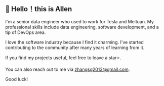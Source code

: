 <!---
- 👋 Hi, I’m @allenzhangsg
- 👀 I’m interested in ...
- 🌱 I’m currently learning ...
- 💞️ I’m looking to collaborate on ...
- 📫 How to reach me ...
- 😄 Pronouns: ...
- ⚡ Fun fact: ...


allenzhangsg/allenzhangsg is a ✨ special ✨ repository because its `README.md` (this file) appears on your GitHub profile.
You can click the Preview link to take a look at your changes.
--->

## 👋 Hello！this is Allen
I'm a senior data engineer who used to work for Tesla and Meituan.
My professional skills include data engineering, software development, and a tip of DevOps area.

I love the software industry because I find it charming. I've started contributing to the community 
after many years of learning from it. 

If you find my projects useful, feel free to leave a star⭐.

You can also reach out to me via [zhangsg2013@gmail.com](mailto:zhangsg2013@gmail.com).

Good luck!